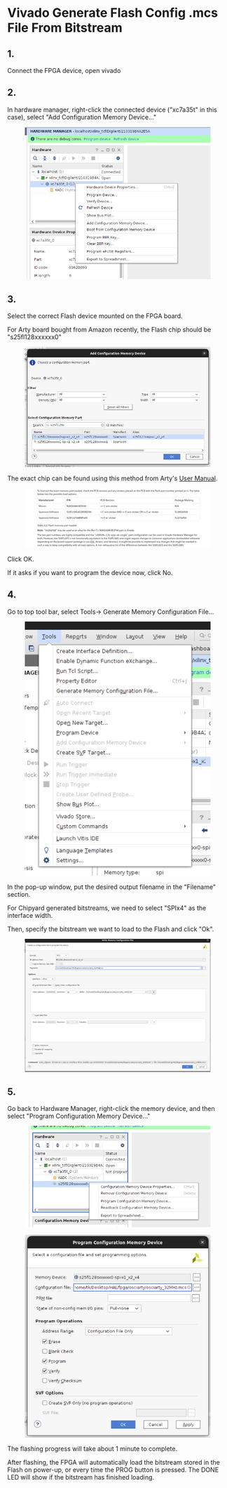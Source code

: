 # Vivado Generate Flash Config .mcs File From Bitstream

## 1.

Connect the FPGA device, open vivado

## 2.

In hardware manager, right-click the connected device ("xc7a35t" in this case), select "Add Configuration Memory Device..."

<figure><img src="../.gitbook/assets/image (3) (1) (3).png" alt=""><figcaption></figcaption></figure>

## 3.

Select the correct Flash device mounted on the FPGA board.

For Arty board bought from Amazon recently, the Flash chip should be "s25fl128xxxxxx0"

<figure><img src="../.gitbook/assets/image (2) (5).png" alt=""><figcaption></figcaption></figure>

The exact chip can be found using this method from Arty's [User Manual](https://digilent.com/reference/programmable-logic/arty-a7/reference-manual?redirect=1#quad-spi\_flash).

<figure><img src="../.gitbook/assets/image (1) (2).png" alt=""><figcaption></figcaption></figure>

Click OK.&#x20;

If it asks if you want to program the device now, click No.

## 4.

Go to top tool bar, select Tools-> Generate Memory Configuration File...

<figure><img src="../.gitbook/assets/image (4).png" alt=""><figcaption></figcaption></figure>



In the pop-up window, put the desired output filename in the "Filename" section.

For Chipyard generated bitstreams, we need to select "SPIx4" as the interface width.

Then, specify the bitstream we want to load to the Flash and click "Ok".

<figure><img src="../.gitbook/assets/image (11).png" alt=""><figcaption></figcaption></figure>



## 5.

Go back to Hardware Manager, right-click the memory device, and then select "Program Configuration Memory Device..."

<figure><img src="../.gitbook/assets/image (10).png" alt=""><figcaption></figcaption></figure>

<figure><img src="../.gitbook/assets/image (13).png" alt=""><figcaption></figcaption></figure>

The flashing progress will take about 1 minute to complete.



After flashing, the FPGA will automatically load the bitstream stored in the Flash on power-up, or every time the PROG button is pressed. The DONE LED will show if the bitstream has finished loading.
